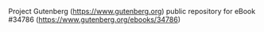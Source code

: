 Project Gutenberg (https://www.gutenberg.org) public repository for eBook #34786 (https://www.gutenberg.org/ebooks/34786)
